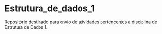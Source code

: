 # Estrutura_de_dados_1
Repositório destinado para envio de atividades pertencentes a disciplina de Estrutura de Dados 1.
